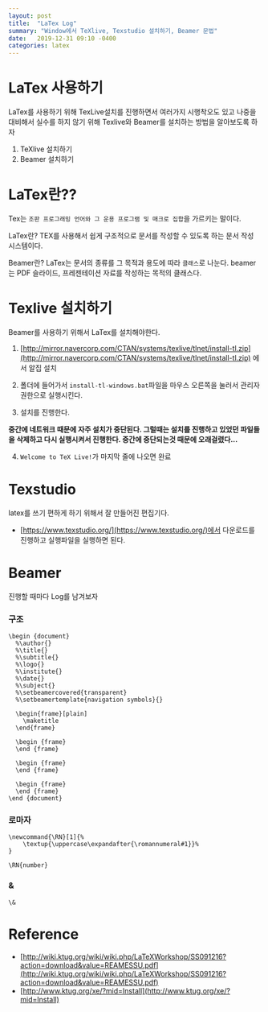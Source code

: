 ```yaml
---
layout: post
title:  "LaTex Log"
summary: "Window에서 TeXlive, Texstudio 설치하기, Beamer 문법"
date:   2019-12-31 09:10 -0400
categories: latex
---
```


# LaTex 사용하기

LaTex를 사용하기 위해 TexLive설치를 진행하면서 여러가지 시행착오도 있고 나중을 대비해서 실수를 하지 않기 위해 Texlive와 Beamer를 설치하는 방법을 알아보도록 하자

1. TeXlive 설치하기
2. Beamer 설치하기

# LaTex란??
Tex는 `조판 프로그래밍 언어와 그 운용 프로그램 및 매크로 집합`을 가르키는 말이다.

LaTex란? TEX를 사용해서 쉽게 구조적으로 문서를 작성할 수 있도록 하는 문서 작성 시스템이다.

Beamer란? LaTex는 문서의 종류를 그 목적과 용도에 따라 `클래스`로 나눈다. beamer는 PDF 슬라이드, 프레젠테이션 자료를 작성하는 목적의 클래스다.

# Texlive 설치하기

Beamer를 사용하기 위해서 LaTex를 설치해야한다.

1. [http://mirror.navercorp.com/CTAN/systems/texlive/tlnet/install-tl.zip](http://mirror.navercorp.com/CTAN/systems/texlive/tlnet/install-tl.zip) 에서 알집 설치

2. 폴더에 들어가서 `install-tl-windows.bat`파일을 마우스 오른쪽을 눌러서 관리자 권한으로 실행시킨다.

3. 설치를 진행한다.

**중간에 네트워크 때문에 자주 설치가 중단된다. 그럴때는 설치를 진행하고 있었던 파일들을 삭제하고 다시 실행시켜서 진행한다. 중간에 중단되는것 때문에 오래걸렸다...**

4. `Welcome to TeX Live!`가 마지막 줄에 나오면 완료

# Texstudio

latex를 쓰기 편하게 하기 위해서 잘 만들어진 편집기다.

- [https://www.texstudio.org/](https://www.texstudio.org/)에서 다운로드를 진행하고 실행파일을 실행하면 된다.

# Beamer

진행할 때마다 Log를 남겨보자

### 구조

```
\begin {document}
  %\author{}
  %\title{}
  %\subtitle{}
  %\logo{}
  %\institute{}
  %\date{}
  %\subject{}
  %\setbeamercovered{transparent}
  %\setbeamertemplate{navigation symbols}{}

  \begin{frame}[plain]
    \maketitle
  \end{frame}

  \begin {frame}
  \end {frame}

  \begin {frame}
  \end {frame}

  \begin {frame}
  \end {frame}
\end {document}
```

### 로마자

```
\newcommand{\RN}[1]{%
	\textup{\uppercase\expandafter{\romannumeral#1}}%
}

\RN{number}
```

### &

```
\&
```



# Reference
- [http://wiki.ktug.org/wiki/wiki.php/LaTeXWorkshop/SS091216?action=download&value=REAMESSU.pdf](http://wiki.ktug.org/wiki/wiki.php/LaTeXWorkshop/SS091216?action=download&value=REAMESSU.pdf)
- [http://www.ktug.org/xe/?mid=Install](http://www.ktug.org/xe/?mid=Install)
